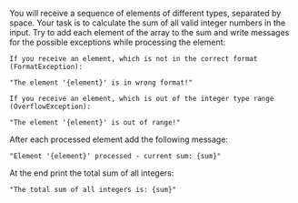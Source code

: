 You will receive a sequence of elements of different types, separated by space. Your task is to calculate the sum of all valid integer numbers in the input. Try to add each element of the array to the sum and write messages for the possible exceptions while processing the element:

	If you receive an element, which is not in the correct format (FormatException):
  
    "The element '{element}' is in wrong format!"

	If you receive an element, which is out of the integer type range (OverflowException):
  
    "The element '{element}' is out of range!"

After each processed element add the following message:

	"Element '{element}' processed - current sum: {sum}"

At the end print the total sum of all integers:

	"The total sum of all integers is: {sum}"
